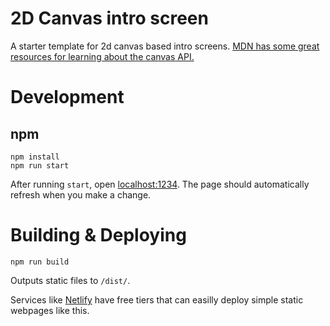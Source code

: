 # 2D Canvas intro screen
A starter template for 2d canvas based intro screens. [MDN has some great resources for learning about the canvas API.](https://developer.mozilla.org/en-US/docs/Web/API/Canvas_API)

# Development

## npm
```
npm install
npm run start
```

After running `start`, open [localhost:1234](http://localhost:1234/). The page should automatically refresh when you make a change.

# Building & Deploying
```
npm run build
```
Outputs static files to `/dist/`.

Services like [Netlify](https://www.netlify.com/) have free tiers that can easilly deploy simple static webpages like this.